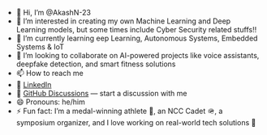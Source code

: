 - 👋 Hi, I’m @AkashN-23
- 👀 I’m interested in creating my own Machine Learning and Deep Learning models, but some times include Cyber Security related stuffs!! 
- 🌱 I’m currently learning eep Learning, Autonomous Systems, Embedded Systems & IoT
- 💞️ I’m looking to collaborate on AI-powered projects like voice assistants, deepfake detection, and smart fitness solutions
- 📫 How to reach me
-   💼 [LinkedIn](https://www.linkedin.com/in/akashn-23) 
-   💬 [GitHub Discussions](https://github.com/AkashN-23) — start a discussion with me
- 😄 Pronouns: he/him
- ⚡ Fun fact: I’m a medal-winning athlete 🥇, an NCC Cadet 🪖, a symposium organizer, and I love working on real-world tech solutions 🚀 

<!---
AkashN-23/AkashN-23 is a ✨ special ✨ repository because its `README.md` (this file) appears on your GitHub profile.
You can click the Preview link to take a look at your changes.
--->
